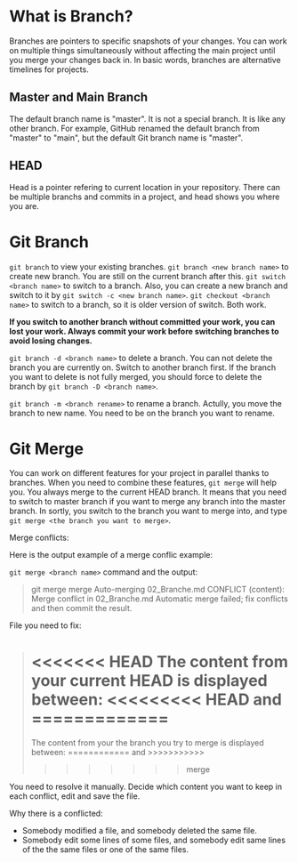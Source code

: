 # What is Branch?
Branches are pointers to specific snapshots of your changes. You can work on multiple things simultaneously without affecting the main project until you merge your changes back in. In basic words, branches are alternative timelines for projects.

## Master and Main Branch
The default branch name is "master". It is not a special branch. It is like any other branch. For example, GitHub renamed the default branch from "master" to "main", but the default Git branch name is "master".

## HEAD
Head is a pointer refering to current location in your repository. There can be multiple branchs and commits in a project, and head shows you where you are.

# Git Branch
`git branch` to view your existing branches.
`git branch <new branch name>` to create new branch. You are still on the current branch after this.
`git switch <branch name>` to switch to a branch. Also, you can create a new branch and switch to it by `git switch -c <new branch name>`.
`git checkout <branch name>` to switch to a branch, so it is older version of switch. Both work.

__If you switch to another branch without committed your work, you can lost your work. Always commit your work before switching branches to avoid losing changes.__

`git branch -d <branch name>` to delete a branch. You can not delete the branch you are currently on. Switch to another branch first. If the branch you want to delete is not fully merged, you should force to delete the branch by `git branch -D <branch name>`.

`git branch -m <branch rename>` to rename a branch. Actully, you move the branch to new name. You need to be on the branch you want to rename.

# Git Merge
You can work on different features for your project in parallel thanks to branches. When you need to combine these features, `git merge` will help you. You always merge to the current HEAD branch. It means that you need to switch to master branch if you want to merge any branch into the master branch. In sortly, you switch to the branch you want to merge into, and type `git merge <the branch you want to merge>`.


Merge conflicts:

Here is the output example of a merge conflic example:

`git merge <branch name>` command and the output:
> git merge merge
> Auto-merging 02_Branche.md
> CONFLICT (content): Merge conflict in 02_Branche.md
> Automatic merge failed; fix conflicts and then commit the result.

File you need to fix:
> <<<<<<< HEAD
> The content from your current HEAD is displayed between:
> <<<<<<<<< HEAD and =============
> =======
> The content from your the branch you try to merge is displayed between:
> ============ and >>>>>>>>>>>
> >>>>>>> merge

You need to resolve it manually. Decide which content you want to keep in each conflict, edit and save the file.

Why there is a conflicted:
* Somebody modified a file, and somebody deleted the same file.
* Somebody edit some lines of some files, and somebody edit same lines of the the same files or one of the same files.


